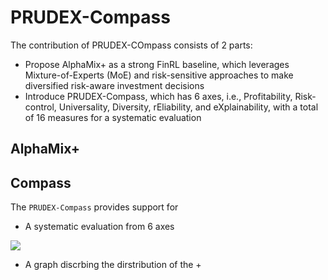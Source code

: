 # PRUDEX-Compass
The contribution of PRUDEX-COmpass consists of 2 parts: 
- Propose AlphaMix+ as a strong FinRL baseline, which leverages Mixture-of-Experts (MoE) and risk-sensitive approaches to make diversified risk-aware investment decisions
- Introduce PRUDEX-Compass, which has 6 axes, i.e., Profitability, Risk-control, Universality, Diversity, rEliability, and eXplainability, with a total of 16 measures for a systematic evaluation

## AlphaMix+



## Compass
The `PRUDEX-Compass` provides support for 
- A systematic evaluation from 6 axes 
<div align="left">
  <img src="/home/sunshuo/qml/PRUDEX-Compass/overall.pdf">
</div>

- A graph discrbing the dirstribution of the +